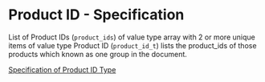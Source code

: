 # Product ID - Specification

List of Product IDs (`product_ids`) of value type array with 2 or more unique items of value type Product ID (`product_id_t`) lists the product_ids of those products which known as one group in the document.

[Specification of Product ID Type](../../../types/product_id-spec.en.md)
